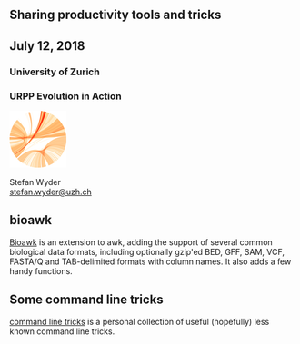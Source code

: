 ## Sharing productivity tools and tricks

## July 12, 2018


### University of Zurich
### URPP Evolution in Action
![URPP logo](Logo_URPP_kl2.png)

Stefan Wyder  
stefan.wyder@uzh.ch  

  
  
## bioawk

[Bioawk](bioawk.md) is an extension to awk, adding the support of several common biological data formats, including optionally gzip'ed BED, GFF, SAM, VCF, FASTA/Q and TAB-delimited formats with column names.
It also adds a few handy functions.

## Some command line tricks

[command line tricks](commandline_tricks.md) is a personal collection of useful (hopefully) less known command line tricks.
